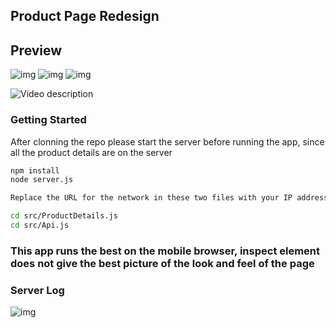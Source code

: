 ## Product Page Redesign


## Preview
![img](https://i.postimg.cc/NGzvzpt2/IMG-4119.png) ![img](https://i.postimg.cc/jSV0s2Ls/IMG-4120.png) ![img](https://i.postimg.cc/QN9jsR0J/IMG-4121.png)

![Video description](https://i.postimg.cc/v8PmhrDc/ezgif-com-video-to-gif.gif)


### Getting Started

After clonning the repo please start the server before running the app, since all the product details are on the server

```bash
npm install
node server.js
```


```bash
Replace the URL for the network in these two files with your IP address

cd src/ProductDetails.js
cd src/Api.js
```


### This app runs the best on the mobile browser, inspect element does not give the best picture of the look and feel of the page




### Server Log

![img](https://i.postimg.cc/xdJ6qy7h/Screenshot-2023-05-03-at-4-26-08-PM.png)

